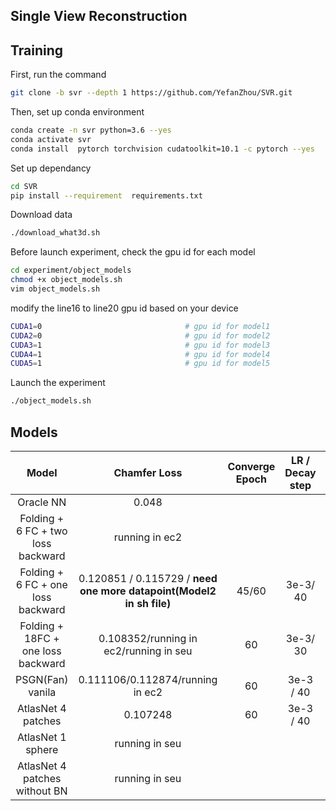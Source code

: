 ## Single View Reconstruction

## Training 

First, run the command 

```bash
git clone -b svr --depth 1 https://github.com/YefanZhou/SVR.git
```

Then, set up conda environment

```bash
conda create -n svr python=3.6 --yes
conda activate svr
conda install  pytorch torchvision cudatoolkit=10.1 -c pytorch --yes
```

Set up dependancy

```bash
cd SVR
pip install --requirement  requirements.txt
```

Download data

```bash
./download_what3d.sh
```

Before launch experiment, check the gpu id for each model

```bash
cd experiment/object_models
chmod +x object_models.sh
vim object_models.sh
```

modify the line16 to line20 gpu id based on your device 

```sh
CUDA1=0                                # gpu id for model1 
CUDA2=0                                # gpu id for model2 
CUDA3=1                                # gpu id for model3 
CUDA4=1                                # gpu id for model4 
CUDA5=1                                # gpu id for model5
```

Launch the experiment

```bash
./object_models.sh
```

## Models

|               Model                |                         Chamfer Loss                         | Converge Epoch | LR / Decay step | Batch Size |
| :--------------------------------: | :----------------------------------------------------------: | :------------: | :-------------: | :--------: |
|             Oracle NN              |                            0.048                             |                |                 |            |
| Folding + 6 FC + two loss backward |                        running in ec2                        |                |                 |            |
| Folding + 6 FC + one loss backward | 0.120851 / 0.115729 / **need one more datapoint(Model2 in sh file)** |     45/60      |    3e-3/ 40     |     64     |
| Folding + 18FC + one loss backward |           0.108352/running in ec2/running in  seu            |       60       |    3e-3/ 30     |     64     |
|          PSGN(Fan) vanila          |               0.111106/0.112874/running in ec2               |       60       |    3e-3 / 40    |     64     |
|         AtlasNet 4 patches         |                           0.107248                           |       60       |    3e-3 / 40    |     64     |
|         AtlasNet 1 sphere          |                        running in seu                        |                |                 |            |
|   AtlasNet 4 patches without BN    |                        running in seu                        |                |                 |            |


